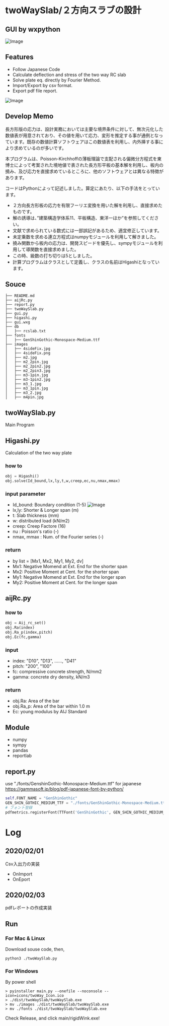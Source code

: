 
# twoWaySlab/２方向スラブの設計

## GUI by wxpython
![Image](./images/twoWaySlab.png)

## Features
- Follow Japanese Code
- Calculate deflection and stress of the two way RC slab
- Solve plate eq. directly by Fourier Method.
- Import/Export by csv format.
- Export pdf file report.

![Image](./images/pdf_image.png)

## Develop Memo

 長方形版の応力は、設計実務においては主要な境界条件に対して、無次元化した数値表が用意されており、その値を用いて応力、変形を推定する事が通例となっています。既存の数値計算ソフトウェアはこの数値表を利用し、内外挿する事により求めているのが多いです。

 本プログラムは、Poisson-Kirchhoffの薄板理論で支配される偏微分方程式を東博士によって考案された境地値で表された長方形平板の基本解を利用し、板内の撓み、及び応力を直接求めているところに、他のソフトウェアとは異なる特徴があります。

 コードはPythonによって記述しました。算定にあたり、以下の手法をとっています。

- ２方向長方形板の応力を有限フーリエ変換を用いた解を利用し、直接求めたものです。
- 解の誘導は、”建築構造学体系11、平板構造、東洋一ほか”を参照してください。
- 文献で求められている数式には一部誤記があるため、適宜修正しています。
- 未定乗数を求める連立方程式はnumpyモジュールを利用して解きました。
- 撓み関数から板内の応力は、開発スピードを優先し、sympyモジュールを利用して導関数を直接求めました。
- この時、級数の打ち切りは5としました。
- 計算プログラムはクラスとして定義し、クラスの名前はHigashiとなっています。

## Souce
```
├── README.md
├── aijRc.py
├── report.py
├── twoWaySlab.py
├── gui.py
├── higashi.py
├── gui.wxg
├── db
│   ├── rcslab.txt
├── fonts
│   ├── GenShinGothic-Monospace-Medium.ttf
├── images
│   ├── 4sideFix.jpg
│   ├── 4sideFix.png
│   ├── m2.jpg
│   ├── m2_2pin.jpg
│   ├── m2_2pin2.jpg
│   ├── m2_2pin3.jpg
│   ├── m3-1pin.jpg
│   ├── m3-1pin2.jpg
│   ├── m3_1.jpg
│   ├── m3_1pin.jpg
│   ├── m3_2.jpg
│   ├── m4pin.jpg
```
## twoWaySlab.py
 Main Program

## Higashi.py
 Calculation of the two way plate

### how to
``` python
obj = Higashi()
obj.solve(Id_bound,lx,ly,t,w,creep,ec,nu,nmax,mmax)
```
### input parameter
- Id_bound: Boundary condition (1-5)
![Image](./images/bound.png)
- lx,ly: Shorter & Longer span (m)
- t: Slab thickness (mm)
- w: distributed load (kN/m2)
- creep: Creep Factore (16)
- nu : Poisson's ratio (-)
- nmax, mmax : Num. of the Fourier series (-)
### return
- by list = [Mx1, Mx2, My1, My2, dv]
- Mx1: Negative Momend at Ext. End for the shorter span
- Mx2: Positive Moment at Cent. for the shorter span
- My1: Negative Momend at Ext. End for the longer span
- My2: Positive Moment at Cent. for the longer span

## aijRc.py
### how to
``` python
obj = Aij_rc_set()
obj.Ra(index)
obj.Ra_p(index,pitch)
obj.Ec(fc,gamma)
```
### input
- index: "D10", "D13", ......, "D41"
- pitch: "200", "100"
- fc: compressive concrete strength, N/mm2
- gamma: concrete dry density, kN/m3
### return
- obj.Ra: Area of the bar
- obj.Ra_p: Area of the bar within 1.0 m
- Ec: young modulus by AIJ Standard

## Module
- numpy
- sympy
- pandas
- reportlab

## report.py
use "./fonts/GenshinGothic-Monospace-Medium.ttf" for japanese
https://gammasoft.jp/blog/pdf-japanese-font-by-python/
``` python
self.FONT_NAME = "GenShinGothic"
GEN_SHIN_GOTHIC_MEDIUM_TTF = "./fonts/GenShinGothic-Monospace-Medium.ttf"
# フォント登録
pdfmetrics.registerFont(TTFont('GenShinGothic', GEN_SHIN_GOTHIC_MEDIUM_T
```

# Log
## 2020/02/01
Csv入出力の実装
- OnImport
- OnEport
## 2020/02/03
pdfレポートの作成実装

## Run
### For Mac & Linux
Download souse code, then,
``` shell
python3 ./twoWaySlab.py
```

### For Windows

By power shell
``` DOS
> pyinstaller main.py --onefile --noconsole --icon=icons/twoWay_Icon.ico
> ./dist/twoWaySlab/twoWaySlab.exe
> mv ./images ./dist/twoWaySlab/twoWaySlab.exe
> mv ./fonts ./dist/twoWaySlab/twoWaySlab.exe
```

Check Release, and click main/rigidWink.exe!
